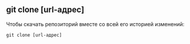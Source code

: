 ## **git clone [url-адрес]**

Чтобы скачать репозиторий вместе со всей его историей изменений:

```
git clone [url-адрес]
```
